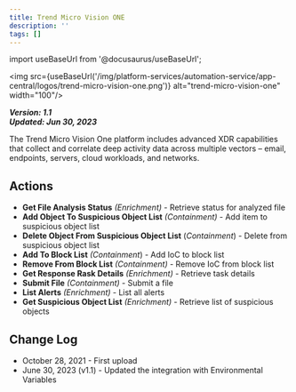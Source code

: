```yaml
---
title: Trend Micro Vision ONE
description: ''
tags: []
---
```

import useBaseUrl from '@docusaurus/useBaseUrl';

<img src={useBaseUrl('/img/platform-services/automation-service/app-central/logos/trend-micro-vision-one.png')} alt="trend-micro-vision-one" width="100"/>

***Version: 1.1  
Updated: Jun 30, 2023***

The Trend Micro Vision One platform includes advanced XDR capabilities that collect and correlate deep activity data across multiple vectors – email, endpoints, servers, cloud workloads, and networks.

## Actions

* **Get File Analysis Status** *(Enrichment)* - Retrieve status for analyzed file
* **Add Object To Suspicious Object List** *(Containment)* - Add item to suspicious object list
* **Delete Object From Suspicious Object List** (*Containment*) - Delete from suspicious object list
* **Add To Block List** *(Containment*) - Add IoC to block list
* **Remove From Block List** *(Containment)* - Remove IoC from block list
* **Get Response Rask Details** *(Enrichment)* - Retrieve task details
* **Submit File** *(Containment)* - Submit a file
* **List Alerts** *(Enrichment)* - List all alerts
* **Get Suspicious Object List** *(Enrichment)* - Retrieve list of suspicious objects

## Change Log

* October 28, 2021 - First upload
* June 30, 2023 (v1.1) - Updated the integration with Environmental Variables
